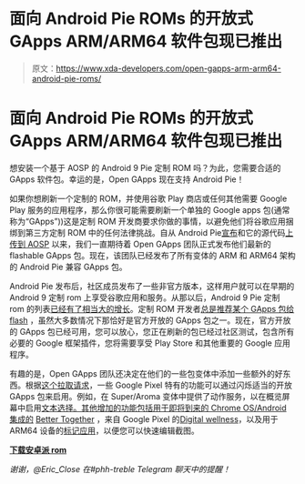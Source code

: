 # 面向 Android Pie ROMs 的开放式 GApps ARM/ARM64 软件包现已推出

> 原文：<https://www.xda-developers.com/open-gapps-arm-arm64-android-pie-roms/>

# 面向 Android Pie ROMs 的开放式 GApps ARM/ARM64 软件包现已推出

想安装一个基于 AOSP 的 Android 9 Pie 定制 ROM 吗？为此，您需要合适的 GApps 软件包。幸运的是，Open GApps 现在支持 Android Pie！

如果你想刷新一个定制的 ROM，并使用谷歌 Play 商店或任何其他需要 Google Play 服务的应用程序，那么你很可能需要刷新一个单独的 Google apps 包(通常称为“GApps”))这是定制 ROM 开发商要求你做的事情，以避免他们将谷歌应用捆绑到第三方定制 ROM 中的任何法律挑战。自从 Android Pie[宣布](https://www.xda-developers.com/android-pie-google-pixel-google-pixel-2/)和它的源代码[上传到 AOSP](https://www.xda-developers.com/android-pie-source-code-aosp/) 以来，我们一直期待着 Open GApps 团队正式发布他们最新的 flashable GApps 包。现在，该团队已经发布了所有变体的 ARM 和 ARM64 架构的 Android Pie 兼容 GApps 包。

Android Pie 发布后，社区成员发布了一些非官方版本，这样用户就可以在早期的 Android 9 定制 rom 上享受谷歌应用和服务。从那以后，Android 9 Pie 定制 rom 的列表[已经有了相当大的增长](https://www.xda-developers.com/android-pie-android-9-port-custom-roms/)。定制 ROM 开发者[总是推荐某个 GApps 包给 flash](https://www.xda-developers.com/gapps-package-recommended-rom-developer/) ，虽然大多数情况下那恰好是官方开放的 GApps 包之一。现在，官方开放的 GApps 包已经可用，您可以放心，您正在刷新的包已经过社区测试，包含所有必要的 Google 框架插件，您将需要享受 Play Store 和其他重要的 Google 应用程序。

有趣的是，Open GApps 团队还决定在他们的一些包变体中添加一些额外的好东西。根据[这个拉取请求](https://github.com/opengapps/opengapps/pull/657)，一些 Google Pixel 特有的功能可以通过闪烁适当的开放 GApps 包来启用。例如，在 Super/Aroma 变体中提供了动作服务，以在概览屏幕中启用[文本选择。其他增加的功能包括用于即将到来的 Chrome OS/Android 集成的](https://www.xda-developers.com/android-p-smart-selection-app-actions-limited-google-pixel-2/) [Better Together](https://www.xda-developers.com/chrome-os-android-integration-sms/) ，来自 Google Pixel 的[Digital wellness](https://www.xda-developers.com/digital-wellbeing-launcher-shortcut/)，以及用于 ARM64 设备的[标记应用](https://forum.xda-developers.com/android/apps-games/app-google-markup-android-p-arm64-t3760345)，以便您可以快速编辑截图。

[**下载安卓派 rom**](https://opengapps.org/)

*谢谢，@Eric_Close 在#phh-treble Telegram 聊天中的提醒！*